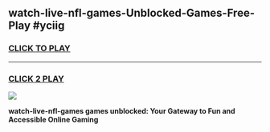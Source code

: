 
## watch-live-nfl-games-Unblocked-Games-Free-Play #yciig
<h3>
<a href="https://us.freeplayer.one?title=watch-live-nfl-games&ref=9M">CLICK TO PLAY</a></h3>
<hr>

<h3>
<a href="https://us.freeplayer.one?title=watch-live-nfl-games&ref=9M">CLICK 2 PLAY</a>
  
</h3>

<a href="https://us.freeplayer.one?title=watch-live-nfl-games&ref=9M"><img src="https://clearcache.store/games.png"></a>


**watch-live-nfl-games games unblocked: Your Gateway to Fun and Accessible Online Gaming**
